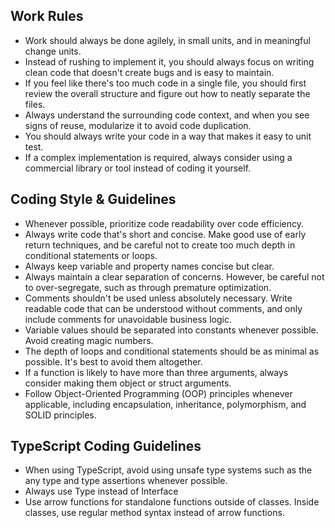 ## Work Rules

- Work should always be done agilely, in small units, and in meaningful change units.
- Instead of rushing to implement it, you should always focus on writing clean code that doesn't create bugs and is easy to maintain.
- If you feel like there's too much code in a single file, you should first review the overall structure and figure out how to neatly separate the files.
- Always understand the surrounding code context, and when you see signs of reuse, modularize it to avoid code duplication.
- You should always write your code in a way that makes it easy to unit test.
- If a complex implementation is required, always consider using a commercial library or tool instead of coding it yourself.

## Coding Style & Guidelines

- Whenever possible, prioritize code readability over code efficiency.
- Always write code that's short and concise. Make good use of early return techniques, and be careful not to create too much depth in conditional statements or loops.
- Always keep variable and property names concise but clear.
- Always maintain a clear separation of concerns. However, be careful not to over-segregate, such as through premature optimization.
- Comments shouldn't be used unless absolutely necessary. Write readable code that can be understood without comments, and only include comments for unavoidable business logic.
- Variable values ​​should be separated into constants whenever possible. Avoid creating magic numbers.
- The depth of loops and conditional statements should be as minimal as possible. It's best to avoid them altogether.
- If a function is likely to have more than three arguments, always consider making them object or struct arguments.
- Follow Object-Oriented Programming (OOP) principles whenever applicable, including encapsulation, inheritance, polymorphism, and SOLID principles.

## TypeScript Coding Guidelines

- When using TypeScript, avoid using unsafe type systems such as the any type and type assertions whenever possible.
- Always use Type instead of Interface
- Use arrow functions for standalone functions outside of classes. Inside classes, use regular method syntax instead of arrow functions.
